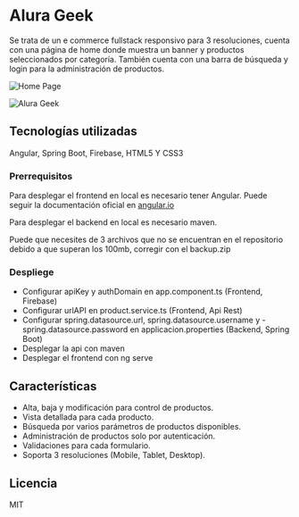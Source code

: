 # Alura Geek

Se trata de un e commerce fullstack responsivo para 3 resoluciones, cuenta con una página de home donde muestra un banner y productos seleccionados por categoría. También cuenta con una barra de búsqueda y login para la administración de productos.

 ![Home Page](https://i.imgur.com/5w8DSYO.png)
 
 ![Alura Geek](http://imgfz.com/i/bEuACtd.gif)

## Tecnologías utilizadas

Angular, Spring Boot, Firebase, HTML5 Y CSS3

### Prerrequisitos

Para desplegar el frontend en local es necesario tener Angular. Puede seguir la documentación oficial en [angular.io](https://angular.io/guide/setup-local)

Para desplegar el backend en local es necesario maven.

Puede que necesites de 3 archivos que no se encuentran en el repositorio debido a que superan los 100mb, corregir con el backup.zip

### Despliege

- Configurar apiKey y authDomain en app.component.ts (Frontend, Firebase)
- Configurar urlAPI en product.service.ts (Frontend, Api Rest)
- Configurar spring.datasource.url, spring.datasource.username y - spring.datasource.password en applicacion.properties (Backend, Spring Boot)
- Desplegar la api con maven
- Desplegar el frontend con ng serve

## Características
 - Alta, baja y modificación para control de productos.
 - Vista detallada para cada producto.
 - Búsqueda por varios parámetros de productos disponibles.
 - Administración de productos solo por autenticación.
 - Validaciones para cada formulario.
 - Soporta 3 resoluciones (Mobile, Tablet, Desktop).

## Licencia

MIT
